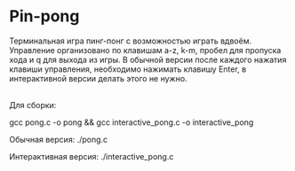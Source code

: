 # Pin-pong

Терминальная игра пинг-понг с возможностью играть вдвоём. Управление организовано по клавишам a-z, k-m, пробел для пропуска хода и q для выхода из игры.
В обычной версии после каждого нажатия клавиши управления, необходимо нажимать клавишу Enter, в интерактивной версии делать этого не нужно. <br><br>

Для сборки:

gcc pong.c -o pong && gcc interactive_pong.c -o interactive_pong

Обычная версия:
./pong.c

Интерактивная версия:
./interactive_pong.c
